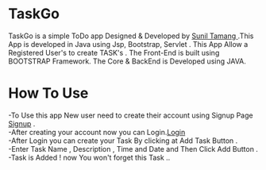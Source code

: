 # TaskGo
		
		
TaskGo is a simple  ToDo app Designed & Developed by <a href="https://github.com/sunil-tamang">Sunil Tamang </a>.This App is developed in  Java   using Jsp, Bootstrap, Servlet . This App Allow a Registered User's to create  TASK's . The Front-End is built using BOOTSTRAP Framework. The Core & BackEnd is Developed using JAVA.
 	
    

# How To Use 

-To Use this app New user need to create their account using Signup Page [Signup](https://pages.github.com/) .<br>
-After creating your account  now you can Login.[Login](https://pages.github.com/) <br>
-After Login you can create your Task By clicking at Add Task Button . <br>
-Enter  Task Name , Description , Time and Date and Then Click Add Button . <br>
-Task is Added ! now You won't forget this Task ..
	
 					
